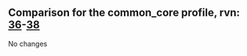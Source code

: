 ## Comparison for the common_core profile, rvn: [36](https://github.com/PRO100KatYT/FortniteProfileRevisions/tree/main/profiles/common_core/36%20common_core.json)-[38](https://github.com/PRO100KatYT/FortniteProfileRevisions/tree/main/profiles/common_core/38%20common_core.json)

No changes
